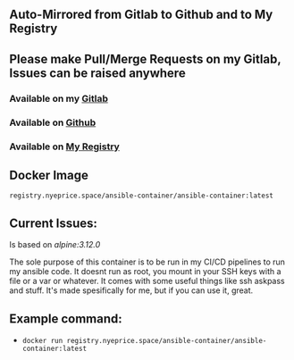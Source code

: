## Auto-Mirrored from Gitlab to Github and to My Registry

## Please make Pull/Merge Requests on my Gitlab, Issues can be raised anywhere 

### Available on my [Gitlab](https://gitlab.nyeprice.space/moby/docker-icingaweb2) 

### Available on [Github](https://github.com/aneurinprice/docker-icingaweb2) 

### Available on [My Registry](https://registry.nyeprice.space) 


## Docker Image ##
`registry.nyeprice.space/ansible-container/ansible-container:latest`

## Current Issues: ##
 
  

Is based on _alpine:3.12.0_

The sole purpose of this container is to be run in my CI/CD pipelines to run my ansible code. It doesnt run as root, you mount in your SSH keys with a file or a var or whatever. It comes with some useful things like ssh askpass and stuff. It's made spesifically for me, but if you can use it, great.



## Example command: ##
  - `docker run registry.nyeprice.space/ansible-container/ansible-container:latest`